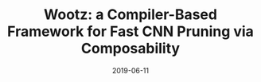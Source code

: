 ---
title: "Wootz: a Compiler-Based Framework for Fast CNN Pruning via Composability"
collection: publications
date: 2019-06-11
venue: 'Proceedings of the 40th ACM SIGPLAN Conference on Programming Language Design and Implementation (<b>PLDI&apos;19</b>). (Acceptance rate: 27.7% (76/274)) '
paperurl: 'http://guanh01.github.io/files/2019pldi.pdf'
authors: 'Hui Guan, Xipeng Shen, and Seung-Hwan Lim'
---
